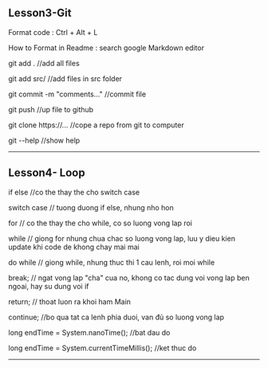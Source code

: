 
## Lesson3-Git

Format code : Ctrl + Alt + L 

How to Format in Readme : search google Markdown editor

git add .                                   //add all files

git add src/                                //add files in src folder

git commit -m "comments..."                 //commit file 

git push                                    //up file to github

git clone https://...                       //cope a repo from git to computer

git --help                                  //show help

---

## Lesson4- Loop 
if else                                     //co the thay the cho switch case  

switch case                                 // tuong duong if else, nhung nho hon

for                                         // co the thay the cho while, co so luong vong lap roi

while                                       // giong for nhung chua chac so luong vong lap, luu y dieu kien update khi code de khong chay mai mai

do while                                    // giong while, nhung thuc thi 1 cau lenh, roi moi while

break;                                      // ngat vong lap "cha" cua no, khong co tac dung voi vong lap ben ngoai, hay su dung voi if

return;                                     // thoat luon ra khoi ham Main

continue;																		//bo qua tat ca lenh phia duoi, van đủ so luong vong lap

long endTime = System.nanoTime();               //bat dau do

long endTime = System.currentTimeMillis();      //ket thuc do

---
